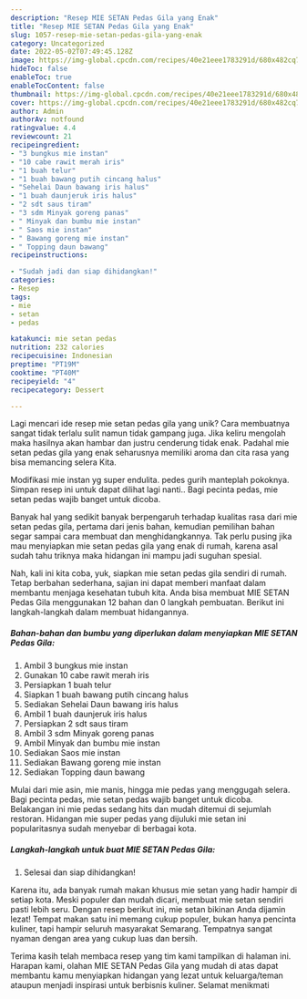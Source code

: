 ```yaml
---
description: "Resep MIE SETAN Pedas Gila yang Enak"
title: "Resep MIE SETAN Pedas Gila yang Enak"
slug: 1057-resep-mie-setan-pedas-gila-yang-enak
category: Uncategorized
date: 2022-05-02T07:49:45.128Z
image: https://img-global.cpcdn.com/recipes/40e21eee1783291d/680x482cq70/mie-setan-pedas-gila-foto-resep-utama.jpg
hideToc: false
enableToc: true
enableTocContent: false
thumbnail: https://img-global.cpcdn.com/recipes/40e21eee1783291d/680x482cq70/mie-setan-pedas-gila-foto-resep-utama.jpg
cover: https://img-global.cpcdn.com/recipes/40e21eee1783291d/680x482cq70/mie-setan-pedas-gila-foto-resep-utama.jpg
author: Admin
authorAv: notfound
ratingvalue: 4.4
reviewcount: 21
recipeingredient:
- "3 bungkus mie instan"
- "10 cabe rawit merah iris"
- "1 buah telur"
- "1 buah bawang putih cincang halus"
- "Sehelai Daun bawang iris halus"
- "1 buah daunjeruk iris halus"
- "2 sdt saus tiram"
- "3 sdm Minyak goreng panas"
- " Minyak dan bumbu mie instan"
- " Saos mie instan"
- " Bawang goreng mie instan"
- " Topping daun bawang"
recipeinstructions:

- "Sudah jadi dan siap dihidangkan!"
categories:
- Resep
tags:
- mie
- setan
- pedas

katakunci: mie setan pedas 
nutrition: 232 calories
recipecuisine: Indonesian
preptime: "PT19M"
cooktime: "PT40M"
recipeyield: "4"
recipecategory: Dessert

---
```





Lagi mencari ide resep mie setan pedas gila yang unik? Cara membuatnya sangat tidak terlalu sulit namun tidak gampang juga. Jika keliru mengolah maka hasilnya akan hambar dan justru cenderung tidak enak. Padahal mie setan pedas gila yang enak seharusnya memiliki aroma dan cita rasa yang bisa memancing selera Kita.





Modifikasi mie instan yg super endulita. pedes gurih manteplah pokoknya. Simpan resep ini untuk dapat dilihat lagi nanti.. Bagi pecinta pedas, mie setan pedas wajib banget untuk dicoba.

Banyak hal yang sedikit banyak berpengaruh terhadap kualitas rasa dari mie setan pedas gila, pertama dari jenis bahan, kemudian pemilihan bahan segar sampai cara membuat dan menghidangkannya. Tak perlu pusing jika mau menyiapkan mie setan pedas gila yang enak di rumah, karena asal sudah tahu triknya maka hidangan ini mampu jadi suguhan spesial.






Nah, kali ini kita coba, yuk, siapkan mie setan pedas gila sendiri di rumah. Tetap berbahan sederhana, sajian ini dapat memberi manfaat dalam membantu menjaga kesehatan tubuh kita. Anda bisa membuat MIE SETAN Pedas Gila menggunakan 12 bahan dan 0 langkah pembuatan. Berikut ini langkah-langkah dalam membuat hidangannya.

<!--inarticleads1-->

##### Bahan-bahan dan bumbu yang diperlukan dalam menyiapkan MIE SETAN Pedas Gila:

1. Ambil 3 bungkus mie instan
1. Gunakan 10 cabe rawit merah iris
1. Persiapkan 1 buah telur
1. Siapkan 1 buah bawang putih cincang halus
1. Sediakan Sehelai Daun bawang iris halus
1. Ambil 1 buah daunjeruk iris halus
1. Persiapkan 2 sdt saus tiram
1. Ambil 3 sdm Minyak goreng panas
1. Ambil  Minyak dan bumbu mie instan
1. Sediakan  Saos mie instan
1. Sediakan  Bawang goreng mie instan
1. Sediakan  Topping daun bawang


Mulai dari mie asin, mie manis, hingga mie pedas yang menggugah selera. Bagi pecinta pedas, mie setan pedas wajib banget untuk dicoba. Belakangan ini mie pedas sedang hits dan mudah ditemui di sejumlah restoran. Hidangan mie super pedas yang dijuluki mie setan ini popularitasnya sudah menyebar di berbagai kota. 

<!--inarticleads2-->

##### Langkah-langkah untuk buat MIE SETAN Pedas Gila:


1. Selesai dan siap dihidangkan!

Karena itu, ada banyak rumah makan khusus mie setan yang hadir hampir di setiap kota. Meski populer dan mudah dicari, membuat mie setan sendiri pasti lebih seru. Dengan resep berikut ini, mie setan bikinan Anda dijamin lezat! Tempat makan satu ini memang cukup populer, bukan hanya pencinta kuliner, tapi hampir seluruh masyarakat Semarang. Tempatnya sangat nyaman dengan area yang cukup luas dan bersih. 

Terima kasih telah membaca resep yang tim kami tampilkan di halaman ini. Harapan kami, olahan MIE SETAN Pedas Gila yang mudah di atas dapat membantu kamu menyiapkan hidangan yang lezat untuk keluarga/teman ataupun menjadi inspirasi untuk berbisnis kuliner. Selamat menikmati

